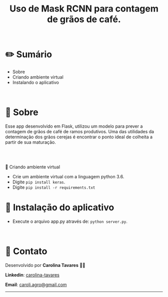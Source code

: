 
<h1 align="center">
  Uso de Mask RCNN para contagem de grãos de café.
</h1>

<br>

# :pencil2: Sumário

- Sobre
- Criando ambiente virtual
- Instalando o aplicativo


<br />

# :hibiscus: Sobre

Esse app desenvolvido em Flask, utilizou um modelo para prever a contagem de grãos de café de ramos produtivos. Uma das utilidades da determinação dos grãos cerejas é encontrar o ponto ideal de colheita a partir de sua maturação.

<br />




<br />

:house_with_garden: Criando ambiente virtual
- Crie um ambiente virtual com a linguagem python 3.6.
- Digite `pip install keras`.
- Digite `pip install -r requirements.txt `

# :space_invader: Instalação do aplicativo

- Execute o arquivo app.py através de: `python server.py`.

<br />

# :postbox: Contato

Desenvolvido por **Carolina Tavares** 👋🏻

**Linkedin**: [carolina-tavares](https://www.linkedin.com/in/carolina-tavares-de-oliveira/)

**Email**: caroli.agro@gmail.com

---

[vc]: https://code.visualstudio.com/
[vceditconfig]: https://marketplace.visualstudio.com/items?itemName=EditorConfig.EditorConfig
[vceslint]: https://marketplace.visualstudio.com/items?itemName=dbaeumer.vscode-eslint
[vcprettier]: https://marketplace.visualstudio.com/items?itemName=esbenp.prettier-vscode

